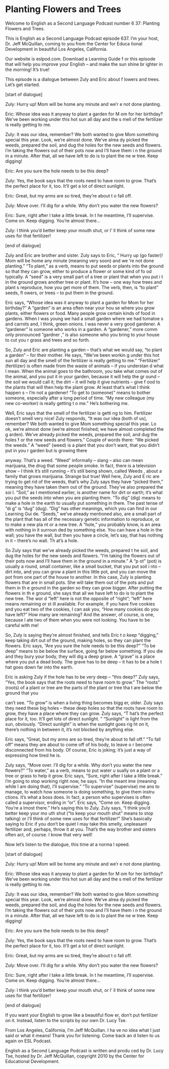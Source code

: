 # Planting Flowers and Trees

Welcome to English as a Second Language Podcast number 6 37: Planting Flowers and Trees. 

This is English as a Second Language Podcast episode 637.  I’m your host, Dr. Jeff McQuillan, coming to you from the Center for Educa tional Development in beautiful Los Angeles, California. 

Our website is eslpod.com.  Download a Learning Guide f or this episode that will help you improve your English – and make the sun shine br ighter in the morning! It’s true! 

This episode is a dialogue between Zuly and Eric about f lowers and trees.  Let’s get started. 

[start of dialogue] 

Zuly:  Hurry up!  Mom will be home any minute and we’r e not done planting. 

Eric:  Whose idea was it anyway to plant a garden for M om for her birthday? We’ve been working under this hot sun all day and the s mell of the fertilizer is really getting to me. 

Zuly:  It was our idea, remember?  We both wanted to give Mom something special this year.  Look, we’re almost done.  We’ve alrea dy picked the weeds, prepared the soil, and dug the holes for the new seeds and flowers.  I’m taking the flowers out of their pots now and I’ll have them i n the ground in a minute. After that, all we have left to do is to plant the ne w tree.  Keep digging! 

Eric:  Are you sure the hole needs to be this deep? 

Zuly:  Yes, the book says that the roots need to have room  to grow.  That’s the perfect place for it, too.  It’ll get a lot of direct sunlight.   

Eric:  Great, but my arms are so tired, they’re about t o fall off. 

Zuly:  Move over.  I’ll dig for a while.  Why don’t you  water the new flowers? 

Eric:  Sure, right after I take a little break.  In t he meantime, I’ll supervise.  Come on.  Keep digging.  You’re almost there… 

 Zuly:  I think you’d better keep your mouth shut, or I’ ll think of some new uses for that fertilizer! 

[end of dialogue] 

Zuly and Eric are brother and sister.  Zuly says to Eric, “ Hurry up (go faster)! Mom will be home any minute (meaning very soon) and we ’re not done planting.” “To plant,” as a verb, means to put seeds or plants into  the ground so that they can grow, either to produce a flower or some kind of fo od typically.  A “seed” is a very small part of a tree or plant that when you put i t in the ground grows another tree or plant.  It’s how – one way how trees and plant s reproduce, how you get more of them.  The verb, then, is “to plant” seeds, fl owers, or trees – to put them in the ground. 

Eric says, “Whose idea was it anyway to plant a garden for Mom for her birthday?”  A “garden” is an area often near your hou se where you grow plants, either flowers or food.  Many people grow certain kinds of food in gardens.  When I was young we had a small garden where we had tomatoe s and carrots and, I think, green onions.  I was never a very good gardener.  A “gardener” is someone who works in a garden.  A “gardener,” more comm only pronounced “gardner ,” is also someone who you bring to your house to cut you r grass and trees and so forth. 

So, Zuly and Eric are planting a garden – that’s what we would say, “to plant a garden” – for their mother.  He says, “We’ve been workin g under this hot sun all day and the smell of the fertilizer is really getting to  me.”  “Fertilizer” (fertilizer) is often made from the waste of animals – if you understan d what I mean.  When the animal goes to the bathroom, you take what comes out  of the animal, and you put it in your garden, because it will help the gr ound – the soil we would call it; the dirt – it will help it give nutrients – give f ood to the plants that will then help the plant grow.  At least that’s what I think happen s – I’m not a gardener!  “To get to (someone)” means to bother someone, especially after a long period of time. “My new colleague (my new co-worker) is really getting t o me.”  He’s bothering me.   

Well, Eric says that the smell of the fertilizer is getti ng to him.  Fertilizer doesn’t smell very nice!  Zuly responds, “It was our idea (both of us), remember?  We both wanted to give Mom something special this year.  Lo ok, we’re almost done (we’re almost finished; we have almost completed the g arden).  We’ve already picked the weeds, prepared the soil, and dug the holes f or the new seeds and flowers.”  Couple of words there: “We picked the weeds.”   A “weed” (weed) is a plant that you don’t want, that you didn’t put in you r garden but is growing there  

 anyway.  That’s a weed.  “Weed” informally – slang – also  can mean marijuana, the drug that some people smoke.  In fact, there is a television show – I think it’s still running – it’s still being shown, called Weeds , about a family that grows marijuana.  Strange but true!  Well here, Zuly and E ric are trying to get rid of the weeds, that’s why Zuly says they have “picked them,” meaning  they have taken them out of the ground.  They’ve also prepared the soi l.  “Soil,” as I mentioned earlier, is another name for dirt or earth; it’s what  you put the seeds into when you are planting them.  “To dig” (dig) means to make a hole in the earth to usually put something in there.  The past tense of “di g” is “dug” (dug).  “Dig” has other meanings, which you can find in our Learning Gui de.  “Seeds,” we’ve already mentioned also, are a small part of the plant  that has all of the necessary genetic information to reproduce, or to make a new pla nt or a new tree.  A “hole,” you probably know, is an area with nothing in it surroun ded by something else. You can have a hole in the wall; you have the wall, but  then you have a circle, let’s say, that has nothing in it – there’s no wall.  Th at’s a hole. 

So Zuly says that we’ve already picked the weeds, prepared t he soil, and dug the holes for the new seeds and flowers.  “I’m taking the flowers out of their pots now and I’ll have them in the ground in a minute.”  A “p ot” (pot) is usually a round, small container, like a small bucket, that you put soil i nto – dirt into, and you can grow a plant in this little pot, and you can move the  pot from one part of the house to another.  In this case, Zuly is planting flowers that are in small pots. She will take them out of the pots and put them in th e ground in the garden so they can grow bigger.  After putting the flowers in th e ground, she says that all we have left to do is to plant the new tree.  The wor d “left” here is not the opposite of “right”; “left” here means remaining or st ill available.  For example, if you have five cookies and you eat two of the cookies, I can ask you, “How many cookies do you have left?”  How many are remaining?  And the answer, of course, is one, because I ate two of them when you were not looking.  You have to be careful with me!   

So, Zuly is saying they’re almost finished, and tells Eric t o keep “digging,” keep taking dirt out of the ground, making holes, so they can plant the flowers.  Eric says, “Are you sure the hole needs to be this deep?”  “To  be deep” means to be below the surface, going far below something.  If you die and they bury your body, they will dig a deep grave.  A “grave” is a place where you put a dead body.  The grave has to be deep – it has to be a hole t hat goes down far into the earth.   

Eric is asking Zuly if the hole has to be very deep – “this deep?”  Zuly says, “Yes, the book says that the roots need to have room to grow.”   The “roots” (roots) of a plant or tree are the parts of the plant or tree tha t are below the ground that you  

 can’t see.  “To grow” is when a living thing becomes bigg er, older.  Zuly says they need these big holes – these deep holes so that the roots have room to grow, they have a place where they can grow.  Zuly says, “T hat’s the perfect place for it, too.  It’ll get lots of direct sunlight. ”  “Sunlight” is light from the sun, obviously.  “Direct sunlight” is when the sunlight goes rig ht on it, there’s nothing in between it, it’s not blocked by anything else.   

Eric says, “Great, but my arms are so tired, they’re about to fall off.”  “To fall off” means they are about to come off of his body, to leave o r become disconnected from his body.  Of course, Eric is joking; it’s just a way of  expressing how tired he is. 

Zuly says, “Move over.  I’ll dig for a while.  Why don’t you water the new flowers?”  “To water,” as a verb, means to put water u sually on a plant or a tree or grass to help it grow.  Eric says, “Sure, right after  I take a little break.”  I’m going to stop working right now, he says.  “In the meant ime (meaning while I am doing that), I’ll supervise.”  “To supervise” (supervise) me ans to manage, to watch how someone is doing something, to give them instru ctions.  It’s what a boss does.  In fact, a person who supervises is often called  a supervisor, ending in “or”.  Eric says, “Come on.  Keep digging.  You’re a lmost there.”  He’s saying this to Zuly.  Zuly says, “I think you’d better keep your mo uth shut (“to keep your mouth shut” means to stop talking) or I’ll think of some new uses for that fertilizer!”  She’s basically saying to Eric if you don’t be  quiet I may take this smelly, unpleasant fertilizer and, perhaps, throw it at  you.  That’s the way brother and sisters often act, of course.  I know that very well! 

Now let’s listen to the dialogue, this time at a norma l speed. 

[start of dialogue] 

Zuly:  Hurry up!  Mom will be home any minute and we’r e not done planting. 

Eric:  Whose idea was it anyway to plant a garden for M om for her birthday? We’ve been working under this hot sun all day and the s mell of the fertilizer is really getting to me. 

Zuly:  It was our idea, remember?  We both wanted to give Mom something special this year.  Look, we’re almost done.  We’ve alrea dy picked the weeds, prepared the soil, and dug the holes for the new seeds and flowers.  I’m taking the flowers out of their pots now and I’ll have them i n the ground in a minute. After that, all we have left to do is to plant the ne w tree.  Keep digging! 

 Eric:  Are you sure the hole needs to be this deep? 

Zuly:  Yes, the book says that the roots need to have room  to grow.  That’s the perfect place for it, too.  It’ll get a lot of direct sunlight.   

Eric:  Great, but my arms are so tired, they’re about t o fall off. 

Zuly:  Move over.  I’ll dig for a while.  Why don’t you  water the new flowers? 

Eric:  Sure, right after I take a little break.  In t he meantime, I’ll supervise.  Come on.  Keep digging.  You’re almost there… 

Zuly:  I think you’d better keep your mouth shut, or I’ ll think of some new uses for that fertilizer! 

[end of dialogue] 

If you want your English to grow like a beautiful flow er, don’t put fertilizer on it. Instead, listen to the scripts by our own Dr. Lucy Tse.   

From Los Angeles, California, I’m Jeff McQuillan.  I ha ve no idea what I just said or what it means!  Thank you for listening.  Come back an d listen to us again on ESL Podcast. 

English as a Second Language Podcast is written and produ ced by Dr. Lucy Tse, hosted by Dr. Jeff McQuillan, copyright 2010 by the Center  for Educational Development.

